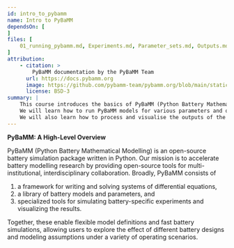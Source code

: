 ```yaml
---
id: intro_to_pybamm
name: Intro to PyBaMM
dependsOn: [
]
files: [
    01_running_pybamm.md, Experiments.md, Parameter_sets.md, Outputs.md
]
attribution: 
    - citation: >
        PyBaMM documentation by the PyBaMM Team
      url: https://docs.pybamm.org
      image: https://github.com/pybamm-team/pybamm.org/blob/main/static/images/pybamm_logo.svg
      license: BSD-3
summary: |
    This course introduces the basics of PyBaMM (Python Battery Mathematical Modelling), an open-source battery simulation package written in Python.
    We will learn how to run PyBaMM models for various parameters and operating conditions.
    We will also learn how to process and visualise the outputs of the models.
---
```


**PyBaMM: A High-Level Overview**

PyBaMM (Python Battery Mathematical Modelling) is an open-source battery simulation package written in Python. Our mission is to accelerate battery modelling research by providing open-source tools for multi-institutional, interdisciplinary collaboration. Broadly, PyBaMM consists of
1. a framework for writing and solving systems of differential equations,
2. a library of battery models and parameters, and
3. specialized tools for simulating battery-specific experiments and visualizing the results.

Together, these enable flexible model definitions and fast battery simulations, allowing users to explore the effect of different battery designs and modeling assumptions under a variety of operating scenarios.